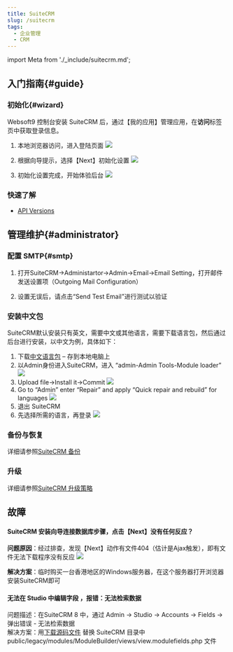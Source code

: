 ```yaml
---
title: SuiteCRM
slug: /suitecrm
tags:
  - 企业管理
  - CRM
---
```


import Meta from './_include/suitecrm.md';

<Meta name="meta" />

## 入门指南{#guide}

### 初始化{#wizard}

Websoft9 控制台安装 SuiteCRM 后，通过【我的应用】管理应用，在**访问**标签页中获取登录信息。  

1. 本地浏览器访问，进入登陆页面
   ![](http://libs.websoft9.com/Websoft9/DocsPicture/zh/suitecrm/suitecrm-init1-websoft9.png)

2. 根据向导提示，选择【Next】初始化设置
   ![](http://libs.websoft9.com/Websoft9/DocsPicture/zh/suitecrm/suitecrm-init2-websoft9.png)

3. 初始化设置完成，开始体验后台
   ![](http://libs.websoft9.com/Websoft9/DocsPicture/zh/suitecrm/suitecrm-init3-websoft9.png)

### 快速了解

- [API Versions](https://docs.suitecrm.com/developer/api/)


## 管理维护{#administrator}

### 配置 SMTP{#smtp}

1. 打开SuiteCRM->Administartor->Admin->Email->Email Setting，打开邮件发送设置项（Outgoing Mail Configuration）

2. 设置无误后，请点击“Send Test Email”进行测试以验证

### 安装中文包

SuiteCRM默认安装只有英文，需要中文或其他语言，需要下载语言包，然后通过后台进行安装，以中文为例，具体如下：

1.  下载[中文语言包](https://crowdin.com/project/suitecrmtranslations/zh-CN) – 存到本地电脑上
2.  以Admin身份进入SuiteCRM，进入 “admin-Admin Tools-Module loader”
    ![](http://libs.websoft9.com/Websoft9/DocsPicture/zh/suitecrm/suitecrm-lmodule-websoft9.png)
3.  Upload file->Install it->Commit
    ![](http://libs.websoft9.com/Websoft9/DocsPicture/zh/suitecrm/suitecrm-linstall-websoft9.png)
4.  Go to “Admin” enter “Repair” and apply “Quick repair and rebuild” for languages
    ![](http://libs.websoft9.com/Websoft9/DocsPicture/zh/suitecrm/suitecrm-repair-websoft9.png)
5.  退出 SuiteCRM
6.  先选择所需的语言，再登录
    ![](http://libs.websoft9.com/Websoft9/DocsPicture/zh/suitecrm/suitecrm-logincn-websoft9.png)

### 备份与恢复

详细请参照[SuiteCRM 备份](https://docs.suitecrm.com/developer/best-practices/#_backup)

### 升级

详细请参照[SuiteCRM 升级策略](https://docs.suitecrm.com/8.x/admin/installation-guide/upgrading/)



## 故障

#### SuiteCRM 安装向导连接数据库步骤，点击【Next】没有任何反应？

**问题原因**：经过排查，发现【Next】动作有文件404（估计是Ajax触发），即有文件无法下载程序没有反应
![](https://libs.websoft9.com/Websoft9/DocsPicture/zh/suitecrm/suitecrm-noresponse-websoft9.png)

**解决方案**：临时购买一台香港地区的Windows服务器，在这个服务器打开浏览器安装SuiteCRM即可

#### 无法在 Studio 中编辑字段 ，报错：无法检索数据

问题描述：在SuiteCRM 8 中，通过 Admin → Studio → Accounts → Fields → 弹出错误 - 无法检索数据   
解决方案：用[下载源码文件](https://github.com/myfluxi/SuiteCRM-Core/blob/30e44d2fb786389236f98182d304dc0a7a00cb55/public/legacy/modules/ModuleBuilder/views/view.modulefields.php) 替换 SuiteCRM 目录中 public/legacy/modules/ModuleBuilder/views/view.modulefields.php 文件